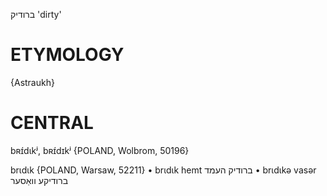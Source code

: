 ברודיק
'dirty'

ETYMOLOGY
===========

{Astraukh}

CENTRAL
========

bʀɪ́dɩkʲ, bʀɪ́dɪkʲ {POLAND, Wolbrom, 50196}

brɩdɩk {POLAND, Warsaw, 52211}
	•	brɩdɩk hemt ברודיק העמד
	•	brɩdɩkə vasər ברודיקע וואַסער
